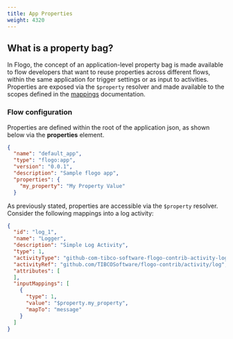 ```yaml
---
title: App Properties
weight: 4320
---
```


## What is a property bag?

In Flogo, the concept of an application-level property bag is made available to flow developers that want to reuse properties across different flows, within the same application for trigger settings or as input to activities. Properties are exposed via the `$property` resolver and made available to the scopes defined in the [mappings]((../mapping/)) documentation.

### Flow configuration

Properties are defined within the root of the application json, as shown below via the **properties** element.

```json
{
  "name": "default_app",
  "type": "flogo:app",
  "version": "0.0.1",
  "description": "Sample flogo app",
  "properties": {
    "my_property": "My Property Value"
  }
  ```

As previously stated, properties are accessible via the `$property` resolver. Consider the following mappings into a log activity:

```json
{
  "id": "log_1",
  "name": "Logger",
  "description": "Simple Log Activity",
  "type": 1,
  "activityType": "github-com-tibco-software-flogo-contrib-activity-log",
  "activityRef": "github.com/TIBCOSoftware/flogo-contrib/activity/log",
  "attributes": [
  ],
  "inputMappings": [
    {
      "type": 1,
      "value": "$property.my_property",
      "mapTo": "message"
    }
  ]
}
```